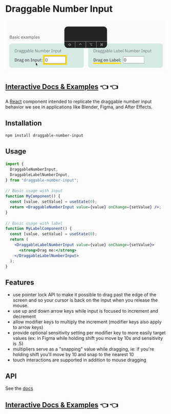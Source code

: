 # Draggable Number Input

![Draggable Number Input Preview](draggable-input-preview.gif)

## [Interactive Docs & Examples](https://brettlyne.github.io/draggable-number-input/) 👈 👈

A [React](https://react.dev) component intended to replicate the draggable number input behavior
we see in applications like Blender, Figma, and After Effects.

## Installation

```bash
npm install draggable-number-input
```

## Usage

```jsx
import {
  DraggableNumberInput,
  DraggableLabelNumberInput,
} from "draggable-number-input";

// Basic usage with input
function MyComponent() {
  const [value, setValue] = useState(0);
  return <DraggableNumberInput value={value} onChange={setValue} />;
}

// Basic usage with label
function MyLabelComponent() {
  const [value, setValue] = useState(0);
  return (
    <DraggableLabelNumberInput value={value} onChange={setValue}>
      <strong>Drag me:</strong>
    </DraggableLabelNumberInput>
  );
}
```

## Features

- use pointer lock API to make it possible to drag past the edge of the screen and so your cursor is back on the input when you release the mouse.
- use up and down arrow keys while input is focused to increment and decrement
- allow modifier keys to multiply the increment (modifier keys also apply to arrow keys)
- provide optional sensitivity setting per modifier key to more easily target values (ex: in Figma while holding shift you move by 10s and sensitivity is .5)
- multipliers serve as a "snapping" value while dragging, ie: if you're holding shift you'll move by 10 and snap to the nearest 10
- touch interactions are supported in addition to mouse dragging

## API

See the [docs](https://brettlyne.github.io/draggable-number-input/)

## [Interactive Docs & Examples](https://brettlyne.github.io/draggable-number-input/) 👈 👈
